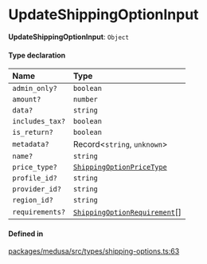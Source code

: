 # UpdateShippingOptionInput

 **UpdateShippingOptionInput**: `Object`

#### Type declaration

| Name | Type |
| :------ | :------ |
| `admin_only?` | `boolean` |
| `amount?` | `number` |
| `data?` | `string` |
| `includes_tax?` | `boolean` |
| `is_return?` | `boolean` |
| `metadata?` | Record<`string`, `unknown`\> |
| `name?` | `string` |
| `price_type?` | [`ShippingOptionPriceType`](../enums/ShippingOptionPriceType.md) |
| `profile_id?` | `string` |
| `provider_id?` | `string` |
| `region_id?` | `string` |
| `requirements?` | [`ShippingOptionRequirement`](../classes/ShippingOptionRequirement.md)[] |

#### Defined in

[packages/medusa/src/types/shipping-options.ts:63](https://github.com/medusajs/medusa/blob/3d9f5ae63/packages/medusa/src/types/shipping-options.ts#L63)
